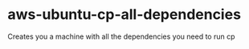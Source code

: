 # aws-ubuntu-cp-all-dependencies
Creates you a machine with all the dependencies you need to run cp

